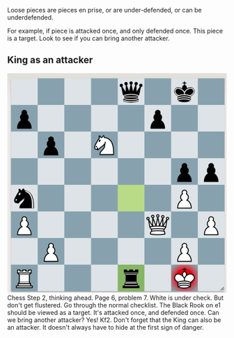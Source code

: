 Loose pieces are pieces en prise, or are under-defended, or can be underdefended.

For example, if piece is attacked once, and only defended once. This piece is a target. Look to see if you can bring another attacker.

## King as an attacker
![king attacker](./king_attacker.png)
Chess Step 2, thinking ahead. Page 6, problem 7.
White is under check. But don't get flustered. Go through the normal checklist. The Black Rook on e1 should be viewed as a target. It's attacked once, and defended once. Can we bring another attacker?
	Yes! Kf2. Don't forget that the King can also be an attacker. It doesn't always have to hide at the first sign of danger.